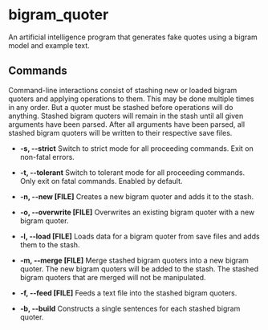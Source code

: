 # bigram_quoter
An artificial intelligence program that generates fake quotes using a bigram model and example text.

## Commands
Command-line interactions consist of stashing new or loaded bigram quoters and applying operations to them. This may be done multiple times in any order. But a quoter must be stashed before operations will do anything. Stashed bigram quoters will remain in the stash until all given arguments have been parsed. After all arguments have been parsed, all stashed bigram quoters will be written to their respective save files.
* **-s, --strict**
  Switch to strict mode for all proceeding commands. Exit on non-fatal errors.

* **-t, --tolerant**
  Switch to tolerant mode for all proceeding commands. Only exit on fatal commands. Enabled by default.

* **-n, --new [FILE]**
  Creates a new bigram quoter and adds it to the stash.

* **-o, --overwrite [FILE]**
  Overwrites an existing bigram quoter with a new bigram quoter.

* **-l, --load [FILE]**
  Loads data for a bigram quoter from save files and adds them to the stash.

* **-m, --merge [FILE]**
  Merge stashed bigram quoters into a new bigram quoter. The new bigram quoters will be added to the stash. The stashed bigram quoters that are merged will not be manipulated.

* **-f, --feed [FILE]**
  Feeds a text file into the stashed bigram quoters.

* **-b, --build**
  Constructs a single sentences for each stashed bigram quoter.

